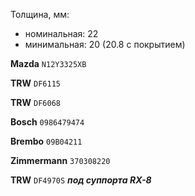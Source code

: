 Толщина, мм:

- номинальная: 22
- минимальная: 20 (20.8 с покрытием)

__Mazda__ `N12Y3325XB`

__TRW__ `DF6115`

__TRW__ `DF6068`

__Bosch__ `0986479474`

__Brembo__ `09B04211`

__Zimmermann__ `370308220`

__TRW__ `DF4970S` ***под суппорта RX-8***